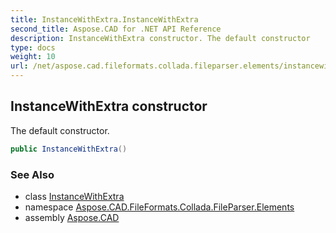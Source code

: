 ```yaml
---
title: InstanceWithExtra.InstanceWithExtra
second_title: Aspose.CAD for .NET API Reference
description: InstanceWithExtra constructor. The default constructor
type: docs
weight: 10
url: /net/aspose.cad.fileformats.collada.fileparser.elements/instancewithextra/instancewithextra/
---
```

## InstanceWithExtra constructor

The default constructor.

```csharp
public InstanceWithExtra()
```

### See Also

* class [InstanceWithExtra](../)
* namespace [Aspose.CAD.FileFormats.Collada.FileParser.Elements](../../instancewithextra/)
* assembly [Aspose.CAD](../../../)



